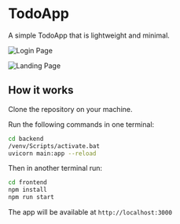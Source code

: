 # TodoApp

A simple TodoApp that is lightweight and minimal.

![Login Page](pictures/login.png)

![Landing Page](pictures/main.png)

## How it works

Clone the repository on your machine.

Run the following commands in one terminal:

```bash
cd backend
/venv/Scripts/activate.bat
uvicorn main:app --reload
```
Then in another terminal run:

```bash
cd frontend
npm install
npm run start
```

The app will be available at `http://localhost:3000`
